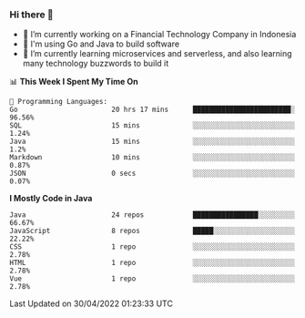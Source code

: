 ### Hi there 👋

<!--
**mazzama/mazzama** is a ✨ _special_ ✨ repository because its `README.md` (this file) appears on your GitHub profile.

Here are some ideas to get you started:

- 🔭 I’m currently working on ...
- 🌱 I’m currently learning ...
- 👯 I’m looking to collaborate on ...
- 🤔 I’m looking for help with ...
- 💬 Ask me about ...
- 📫 How to reach me: ...
- 😄 Pronouns: ...
- ⚡ Fun fact: ...
-->

- 🔭 I’m currently working on a Financial Technology Company in Indonesia
- :gun: I'm using Go and Java to build software
- 🌱 I’m currently learning microservices and serverless, and also learning many technology buzzwords to build it

<!--START_SECTION:waka-->
📊 **This Week I Spent My Time On** 

```text
💬 Programming Languages: 
Go                       20 hrs 17 mins      ████████████████████████░   96.56% 
SQL                      15 mins             ░░░░░░░░░░░░░░░░░░░░░░░░░   1.24% 
Java                     15 mins             ░░░░░░░░░░░░░░░░░░░░░░░░░   1.2% 
Markdown                 10 mins             ░░░░░░░░░░░░░░░░░░░░░░░░░   0.87% 
JSON                     0 secs              ░░░░░░░░░░░░░░░░░░░░░░░░░   0.07%

```

**I Mostly Code in Java** 

```text
Java                     24 repos            ████████████████░░░░░░░░░   66.67% 
JavaScript               8 repos             █████░░░░░░░░░░░░░░░░░░░░   22.22% 
CSS                      1 repo              ░░░░░░░░░░░░░░░░░░░░░░░░░   2.78% 
HTML                     1 repo              ░░░░░░░░░░░░░░░░░░░░░░░░░   2.78% 
Vue                      1 repo              ░░░░░░░░░░░░░░░░░░░░░░░░░   2.78%

```



 Last Updated on 30/04/2022 01:23:33 UTC
<!--END_SECTION:waka-->
